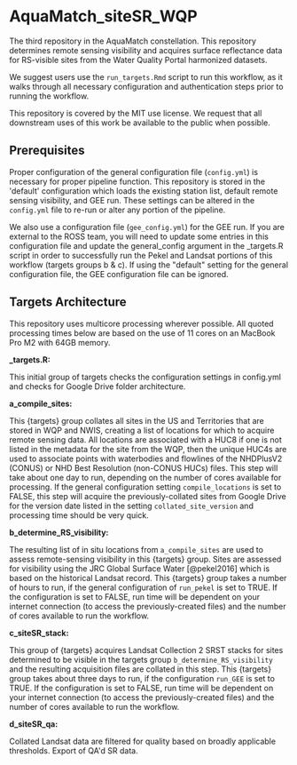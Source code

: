 # AquaMatch_siteSR_WQP

The third repository in the AquaMatch constellation. This repository determines remote sensing visibility and acquires surface reflectance data for RS-visible sites from the Water Quality Portal harmonized datasets.

We suggest users use the `run_targets.Rmd` script to run this workflow, as it walks through all necessary configuration and authentication steps prior to running the workflow.

This repository is covered by the MIT use license. We request that all downstream uses of this work be available to the public when possible.

## Prerequisites

Proper configuration of the general configuration file (`config.yml`) is necessary for proper pipeline function. This repository is stored in the 'default' configuration which loads the existing station list, default remote sensing visibility, and GEE run. These settings can be altered in the `config.yml` file to re-run or alter any portion of the pipeline.

We also use a configuration file (`gee_config.yml`) for the GEE run. If you are external to the ROSS team, you will need to update some entries in this configuration file and update the general_config argument in the \_targets.R script in order to successfully run the Pekel and Landsat portions of this workflow (targets groups b & c). If using the "default" setting for the general configuration file, the GEE configuration file can be ignored.

## Targets Architecture

This repository uses multicore processing wherever possible. All quoted processing times below are based on the use of 11 cores on an MacBook Pro M2 with 64GB memory.

**\_targets.R:**

This initial group of targets checks the configuration settings in config.yml and checks for Google Drive folder architecture.

**a_compile_sites:**

This {targets} group collates all sites in the US and Territories that are stored in WQP and NWIS, creating a list of locations for which to acquire remote sensing data. All locations are associated with a HUC8 if one is not listed in the metadata for the site from the WQP, then the unique HUC4s are used to associate points with waterbodies and flowlines of the NHDPlusV2 (CONUS) or NHD Best Resolution (non-CONUS HUCs) files. This step will take about one day to run, depending on the number of cores available for processing. If the general configuration setting `compile_locations` is set to FALSE, this step will acquire the previously-collated sites from Google Drive for the version date listed in the setting `collated_site_version` and processing time should be very quick.

**b_determine_RS_visibility:**

The resulting list of in situ locations from `a_compile_sites` are used to assess remote-sensing visibility in this {targets} group. Sites are assessed for visibility using the JRC Global Surface Water [@pekel2016] which is based on the historical Landsat record. This {targets} group takes a number of hours to run, if the general configuration of `run_pekel` is set to TRUE. If the configuration is set to FALSE, run time will be dependent on your internet connection (to access the previously-created files) and the number of cores available to run the workflow.

**c_siteSR_stack:**

This group of {targets} acquires Landsat Collection 2 SRST stacks for sites determined to be visible in the targets group `b_determine_RS_visibility` and the resulting acquisition files are collated in this step. This {targets} group takes about three days to run, if the configuration `run_GEE` is set to TRUE. If the configuration is set to FALSE, run time will be dependent on your internet connection (to access the previously-created files) and the number of cores available to run the workflow.

**d_siteSR_qa:**

Collated Landsat data are filtered for quality based on broadly applicable thresholds. Export of QA'd SR data.
